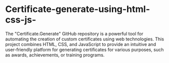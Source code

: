 # Certificate-generate-using-html-css-js-
The "Certificate.Generate" GitHub repository is a powerful tool for automating the creation of custom certificates using web technologies. This project combines HTML, CSS, and JavaScript to provide an intuitive and user-friendly platform for generating certificates for various purposes, such as awards, achievements, or training programs.
